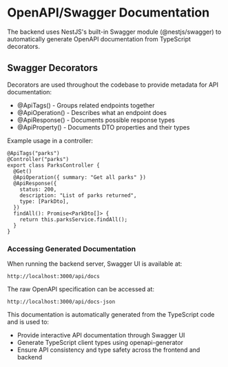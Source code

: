 # **OpenAPI/Swagger Documentation**

The backend uses NestJS's built-in Swagger module (@nestjs/swagger) to
automatically generate OpenAPI documentation from TypeScript decorators.

## **Swagger Decorators**

Decorators are used throughout the codebase to provide metadata for API
documentation:

- @ApiTags() - Groups related endpoints together
- @ApiOperation() - Describes what an endpoint does
- @ApiResponse() - Documents possible response types
- @ApiProperty() - Documents DTO properties and their types

Example usage in a controller:

```tsx
@ApiTags("parks")
@Controller("parks")
export class ParksController {
  @Get()
  @ApiOperation({ summary: "Get all parks" })
  @ApiResponse({
    status: 200,
    description: "List of parks returned",
    type: [ParkDto],
  })
  findAll(): Promise<ParkDto[]> {
    return this.parksService.findAll();
  }
}
```

### **Accessing Generated Documentation**

When running the backend server, Swagger UI is available at:

`http://localhost:3000/api/docs`

The raw OpenAPI specification can be accessed at:

`http://localhost:3000/api/docs-json`

This documentation is automatically generated from the TypeScript code and is
used to:

- Provide interactive API documentation through Swagger UI
- Generate TypeScript client types using openapi-generator
- Ensure API consistency and type safety across the frontend and backend
